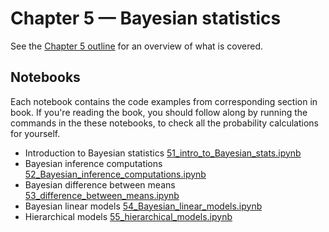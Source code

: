 # Chapter 5 — Bayesian statistics

See the [Chapter 5 outline](https://docs.google.com/document/d/1fwep23-95U-w1QMPU31nOvUnUXE2X3s_Dbk5JuLlKAY/edit#heading=h.1o5h2ppdw0j2)
for an overview of what is covered.


## Notebooks

Each notebook contains the code examples from corresponding section in book.
If you're reading the book, you should follow along by running the commands in the these notebooks,
to check all the probability calculations for yourself.

- Introduction to Bayesian statistics [51_intro_to_Bayesian_stats.ipynb](./51_intro_to_Bayesian_stats.ipynb)
- Bayesian inference computations [52_Bayesian_inference_computations.ipynb](./52_Bayesian_inference_computations.ipynb)
- Bayesian difference between means [53_difference_between_means.ipynb](./53_difference_between_means.ipynb)
- Bayesian linear models [54_Bayesian_linear_models.ipynb](./54_Bayesian_linear_models.ipynb)
- Hierarchical models [55_hierarchical_models.ipynb](./55_hierarchical_models.ipynb)
